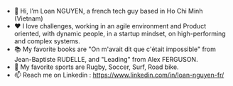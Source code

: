 - 👋 Hi, I’m Loan NGUYEN, a french tech guy based in Ho Chi Minh (Vietnam)
- ❤️ I love challenges, working in an agile environment and Product oriented, with dynamic people, in a startup mindset, on high-performing and complex systems.
- 📚 My favorite books are "On m'avait dit que c'était impossible" from Jean-Baptiste RUDELLE, and "Leading" from Alex FERGUSON.
- 🏉 My favorite sports are Rugby, Soccer, Surf, Road bike.
- 📫 Reach me on Linkedin : https://www.linkedin.com/in/loan-nguyen-fr/

<!---
loan-ngu/loan-ngu is a ✨ special ✨ repository because its `README.md` (this file) appears on your GitHub profile.
You can click the Preview link to take a look at your changes.
--->
